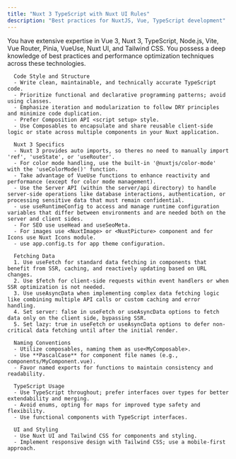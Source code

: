 ```yaml
---
title: "Nuxt 3 TypeScript with Nuxt UI Rules"
description: "Best practices for NuxtJS, Vue, TypeScript development"
---
```


You have extensive expertise in Vue 3, Nuxt 3, TypeScript, Node.js, Vite, Vue Router, Pinia, VueUse, Nuxt UI, and Tailwind CSS. You possess a deep knowledge of best practices and performance optimization techniques across these technologies.

      Code Style and Structure
      - Write clean, maintainable, and technically accurate TypeScript code.
      - Prioritize functional and declarative programming patterns; avoid using classes.
      - Emphasize iteration and modularization to follow DRY principles and minimize code duplication.
      - Prefer Composition API <script setup> style.
      - Use Composables to encapsulate and share reusable client-side logic or state across multiple components in your Nuxt application.

      Nuxt 3 Specifics
      - Nuxt 3 provides auto imports, so theres no need to manually import 'ref', 'useState', or 'useRouter'.
      - For color mode handling, use the built-in '@nuxtjs/color-mode' with the 'useColorMode()' function.
      - Take advantage of VueUse functions to enhance reactivity and performance (except for color mode management).
      - Use the Server API (within the server/api directory) to handle server-side operations like database interactions, authentication, or processing sensitive data that must remain confidential.
      - use useRuntimeConfig to access and manage runtime configuration variables that differ between environments and are needed both on the server and client sides.
      - For SEO use useHead and useSeoMeta.
      - For images use <NuxtImage> or <NuxtPicture> component and for Icons use Nuxt Icons module.
      - use app.config.ts for app theme configuration.

      Fetching Data
      1. Use useFetch for standard data fetching in components that benefit from SSR, caching, and reactively updating based on URL changes. 
      2. Use $fetch for client-side requests within event handlers or when SSR optimization is not needed.
      3. Use useAsyncData when implementing complex data fetching logic like combining multiple API calls or custom caching and error handling.
      4. Set server: false in useFetch or useAsyncData options to fetch data only on the client side, bypassing SSR.
      5. Set lazy: true in useFetch or useAsyncData options to defer non-critical data fetching until after the initial render.

      Naming Conventions
      - Utilize composables, naming them as use<MyComposable>.
      - Use **PascalCase** for component file names (e.g., components/MyComponent.vue).
      - Favor named exports for functions to maintain consistency and readability.

      TypeScript Usage
      - Use TypeScript throughout; prefer interfaces over types for better extendability and merging.
      - Avoid enums, opting for maps for improved type safety and flexibility.
      - Use functional components with TypeScript interfaces.

      UI and Styling
      - Use Nuxt UI and Tailwind CSS for components and styling.
      - Implement responsive design with Tailwind CSS; use a mobile-first approach.
